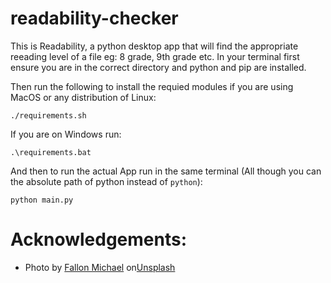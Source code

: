 # readability-checker
This is Readability, a python desktop app that will find the appropriate reeading level of a file eg: 8 grade, 9th grade etc.
In your terminal first ensure you are in the correct directory and python and pip are installed.

Then run the following to install the requied modules if you are using MacOS or any distribution of Linux:

```
./requirements.sh
```

If you are on Windows run:

```
.\requirements.bat
```

And then to run the actual App run in the same terminal (All though you can the absolute path of python instead of `python`):

```
python main.py
```

# Acknowledgements:
- Photo by [Fallon Michael](https://unsplash.com/photos/qmlGWIaIgpo) on[Unsplash](https://unsplash.com/)
